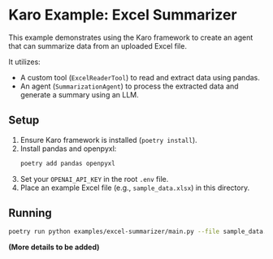 # Karo Example: Excel Summarizer

This example demonstrates using the Karo framework to create an agent that can summarize data from an uploaded Excel file.

It utilizes:
- A custom tool (`ExcelReaderTool`) to read and extract data using pandas.
- An agent (`SummarizationAgent`) to process the extracted data and generate a summary using an LLM.

## Setup

1.  Ensure Karo framework is installed (`poetry install`).
2.  Install pandas and openpyxl:
    ```bash
    poetry add pandas openpyxl
    ```
3.  Set your `OPENAI_API_KEY` in the root `.env` file.
4.  Place an example Excel file (e.g., `sample_data.xlsx`) in this directory.

## Running

```bash
poetry run python examples/excel-summarizer/main.py --file sample_data.xlsx
```

**(More details to be added)**